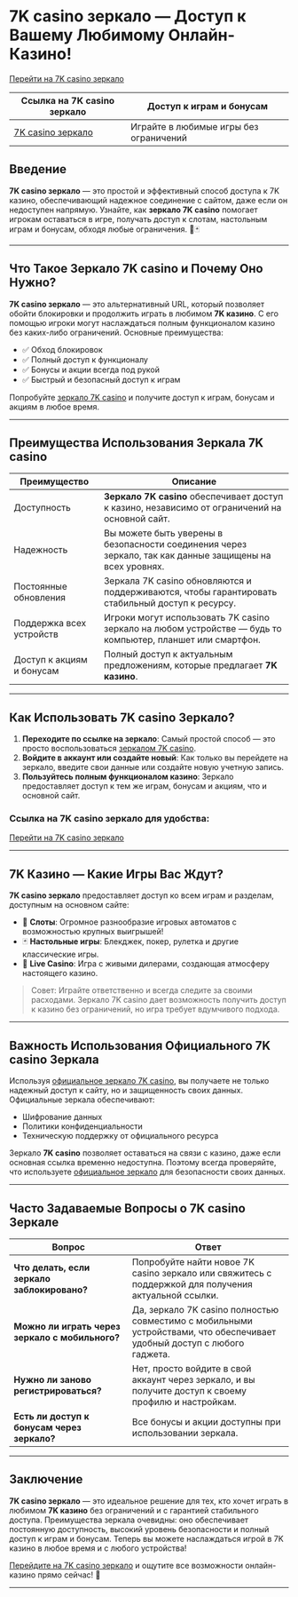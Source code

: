# 7K casino зеркало — Доступ к Вашему Любимому Онлайн-Казино!

[Перейти на 7K casino зеркало](https://brandplay.link/dd46bNgD)

| Ссылка на 7K casino зеркало  | Доступ к играм и бонусам |
|------------------------------|--------------------------|
| [7K casino зеркало](https://brandplay.link/dd46bNgD) | Играйте в любимые игры без ограничений |

## Введение

**7K casino зеркало** — это простой и эффективный способ доступа к 7K казино, обеспечивающий надежное соединение с сайтом, даже если он недоступен напрямую. Узнайте, как **зеркало 7K casino** помогает игрокам оставаться в игре, получать доступ к слотам, настольным играм и бонусам, обходя любые ограничения. 🎰🃏 

---

## Что Такое Зеркало 7K casino и Почему Оно Нужно?

**7K casino зеркало** — это альтернативный URL, который позволяет обойти блокировки и продолжить играть в любимом **7K казино**. С его помощью игроки могут наслаждаться полным функционалом казино без каких-либо ограничений. Основные преимущества:

- ✅ Обход блокировок
- ✅ Полный доступ к функционалу
- ✅ Бонусы и акции всегда под рукой
- ✅ Быстрый и безопасный доступ к играм

Попробуйте [зеркало 7K casino](https://brandplay.link/dd46bNgD) и получите доступ к играм, бонусам и акциям в любое время.

---

## Преимущества Использования Зеркала 7K casino

| Преимущество                         | Описание                                                                                                                                                             |
|--------------------------------------|----------------------------------------------------------------------------------------------------------------------------------------------------------------------|
| Доступность                          | **Зеркало 7K casino** обеспечивает доступ к казино, независимо от ограничений на основной сайт.                                                                      |
| Надежность                           | Вы можете быть уверены в безопасности соединения через зеркало, так как данные защищены на всех уровнях.                                                              |
| Постоянные обновления                | Зеркала 7K casino обновляются и поддерживаются, чтобы гарантировать стабильный доступ к ресурсу.                                                                     |
| Поддержка всех устройств             | Игроки могут использовать 7K casino зеркало на любом устройстве — будь то компьютер, планшет или смартфон.                                                            |
| Доступ к акциям и бонусам            | Полный доступ к актуальным предложениям, которые предлагает **7K казино**.                                                                                           |

---

## Как Использовать 7K casino Зеркало?

1. **Переходите по ссылке на зеркало**: Самый простой способ — это просто воспользоваться [зеркалом 7K casino](https://brandplay.link/dd46bNgD).
2. **Войдите в аккаунт или создайте новый**: Как только вы перейдете на зеркало, введите свои данные или создайте новую учетную запись.
3. **Пользуйтесь полным функционалом казино**: Зеркало предоставляет доступ к тем же играм, бонусам и акциям, что и основной сайт.

### Ссылка на 7K casino зеркало для удобства:
[Перейти на 7K casino зеркало](https://brandplay.link/dd46bNgD)

---

## 7K Казино — Какие Игры Вас Ждут?

**7K casino зеркало** предоставляет доступ ко всем играм и разделам, доступным на основном сайте:

- 🎰 **Слоты**: Огромное разнообразие игровых автоматов с возможностью крупных выигрышей!
- 🃏 **Настольные игры**: Блекджек, покер, рулетка и другие классические игры.
- 🎲 **Live Casino**: Игра с живыми дилерами, создающая атмосферу настоящего казино.

> Совет: Играйте ответственно и всегда следите за своими расходами. Зеркало 7K casino дает возможность получить доступ к казино без ограничений, но игра требует вдумчивого подхода.

---

## Важность Использования Официального 7K casino Зеркала

Используя [официальное зеркало 7K casino](https://brandplay.link/dd46bNgD), вы получаете не только надежный доступ к сайту, но и защищенность своих данных. Официальные зеркала обеспечивают:

- Шифрование данных
- Политики конфиденциальности
- Техническую поддержку от официального ресурса

Зеркало **7K casino** позволяет оставаться на связи с казино, даже если основная ссылка временно недоступна. Поэтому всегда проверяйте, что используете [официальное зеркало](https://brandplay.link/dd46bNgD) для безопасности своих данных.

---

## Часто Задаваемые Вопросы о 7K casino Зеркале

| Вопрос                                             | Ответ                                                                                                                      |
|----------------------------------------------------|----------------------------------------------------------------------------------------------------------------------------|
| **Что делать, если зеркало заблокировано?**        | Попробуйте найти новое 7K casino зеркало или свяжитесь с поддержкой для получения актуальной ссылки.                       |
| **Можно ли играть через зеркало с мобильного?**    | Да, зеркало 7K casino полностью совместимо с мобильными устройствами, что обеспечивает удобный доступ с любого гаджета.    |
| **Нужно ли заново регистрироваться?**              | Нет, просто войдите в свой аккаунт через зеркало, и вы получите доступ к своему профилю и настройкам.                      |
| **Есть ли доступ к бонусам через зеркало?**        | Все бонусы и акции доступны при использовании зеркала.                                                                     |

---

## Заключение

**7K casino зеркало** — это идеальное решение для тех, кто хочет играть в любимом **7K казино** без ограничений и с гарантией стабильного доступа. Преимущества зеркала очевидны: оно обеспечивает постоянную доступность, высокий уровень безопасности и полный доступ к играм и бонусам. Теперь вы можете наслаждаться игрой в 7K казино в любое время и с любого устройства!

[Перейдите на 7K casino зеркало](https://brandplay.link/dd46bNgD) и ощутите все возможности онлайн-казино прямо сейчас! 🎉

---
